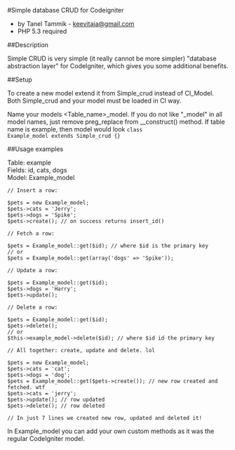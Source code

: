 #Simple database CRUD for Codeigniter

* by Tanel Tammik - keevitaja@gmail.com
* PHP 5.3 required

##Description

Simple CRUD is very simple (it really cannot be more simpler) "database abstraction layer"
for CodeIgniter, which gives you some additional benefits.

##Setup

To create a new model extend it from Simple_crud instead of CI_Model.
Both Simple_crud and your model must be loaded in CI way.

Name your models &lt;Table_name&gt;_model. If you do not like "_model" in all
model names, just remove preg_replace from __construct() method. If table
name is example, then model would look <code>class Example_model extends Simple_crud {}</code>

##Usage examples

Table: example<br />
Fields: id, cats, dogs<br />
Model: Example_model<br >

<pre><code>// Insert a row:

$pets = new Example_model;
$pets->cats = 'Jerry';
$pets->dogs = 'Spike';
$pets->create(); // on success returns insert_id()</code></pre>

<pre><code>// Fetch a row:

$pets = Example_model::get($id); // where $id is the primary key
// or
$pets = Example_model::get(array('dogs' => 'Spike'));</code></pre>

<pre><code>// Update a row:

$pets = Example_model::get($id);
$pets->dogs = 'Harry';
$pets->update();</code></pre>

<pre><code>// Delete a row:

$pets = Example_model::get($id);
$pets->delete();
// or
$this->example_model->delete($id); // where $id id the primary key</code></pre>

<pre><code>// All together: create, update and delete. lol

$pets = new Example_model;
$pets->cats = 'cat';
$pets->dogs = 'dog';
$pets = Example_model::get($pets->create()); // new row created and fetched. wtf
$pets->cats = 'jerry';
$pets->update(); // row updated
$pets->delete(); // row deleted

// In just 7 lines we created new row, updated and deleted it!</code></pre>

In Example_model you can add your own custom methods as it was the
regular CodeIgniter model.
